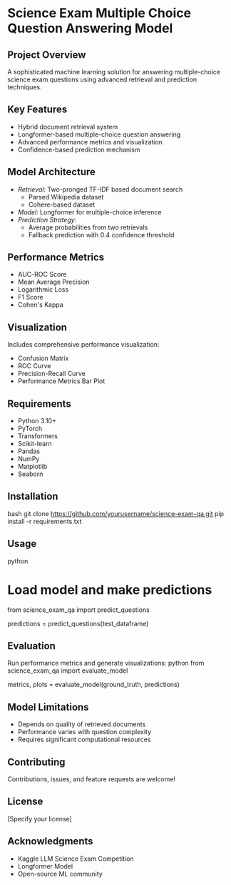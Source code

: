 # Science Exam Multiple Choice Question Answering Model

## Project Overview
A sophisticated machine learning solution for answering multiple-choice science exam questions using advanced retrieval and prediction techniques.

## Key Features
- Hybrid document retrieval system
- Longformer-based multiple-choice question answering
- Advanced performance metrics and visualization
- Confidence-based prediction mechanism

## Model Architecture
- *Retrieval*: Two-pronged TF-IDF based document search
  - Parsed Wikipedia dataset
  - Cohere-based dataset
- *Model*: Longformer for multiple-choice inference
- *Prediction Strategy*: 
  - Average probabilities from two retrievals
  - Fallback prediction with 0.4 confidence threshold

## Performance Metrics
- AUC-ROC Score
- Mean Average Precision
- Logarithmic Loss
- F1 Score
- Cohen's Kappa

## Visualization
Includes comprehensive performance visualization:
- Confusion Matrix
- ROC Curve
- Precision-Recall Curve
- Performance Metrics Bar Plot

## Requirements
- Python 3.10+
- PyTorch
- Transformers
- Scikit-learn
- Pandas
- NumPy
- Matplotlib
- Seaborn

## Installation
bash
git clone https://github.com/yourusername/science-exam-qa.git
pip install -r requirements.txt


## Usage
python
# Load model and make predictions
from science_exam_qa import predict_questions

predictions = predict_questions(test_dataframe)


## Evaluation
Run performance metrics and generate visualizations:
python
from science_exam_qa import evaluate_model

metrics, plots = evaluate_model(ground_truth, predictions)


## Model Limitations
- Depends on quality of retrieved documents
- Performance varies with question complexity
- Requires significant computational resources

## Contributing
Contributions, issues, and feature requests are welcome!

## License
[Specify your license]

## Acknowledgments
- Kaggle LLM Science Exam Competition
- Longformer Model
- Open-source ML community
